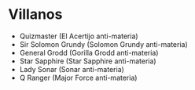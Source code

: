 # Villanos

* Quizmaster (El Acertijo anti-materia)
* Sir Solomon Grundy (Solomon Grundy anti-materia)
* General Grodd (Gorilla Grodd anti-materia)
* Star Sapphire (Star Sapphire anti-materia)
* Lady Sonar (Sonar anti-materia)
* Q Ranger (Major Force anti-materia)